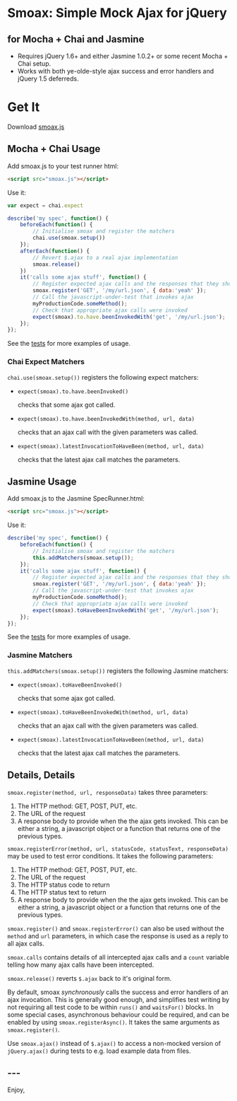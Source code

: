 # Smoax: Simple Mock Ajax for jQuery
## for Mocha + Chai and Jasmine

*  Requires jQuery 1.6+ and either Jasmine 1.0.2+ or some recent Mocha + Chai setup.
*  Works with both ye-olde-style ajax success and error handlers and jQuery 1.5 deferreds.

# Get It

Download [smoax.js](https://raw.github.com/mtkopone/smoax/master/smoax.js)

## Mocha + Chai Usage

Add smoax.js to your test runner html:

```html
<script src="smoax.js"></script>
```

Use it:

```javascript
var expect = chai.expect

describe('my spec', function() {
    beforeEach(function() {
        // Initialise smoax and register the matchers
        chai.use(smoax.setup())
    });
    afterEach(function() {
        // Revert $.ajax to a real ajax implementation
        smoax.release()
    })
    it('calls some ajax stuff', function() {
        // Register expected ajax calls and the responses that they should return
        smoax.register('GET', '/my/url.json', { data:'yeah' });
        // Call the javascript-under-test that invokes ajax
        myProductionCode.someMethod();
        // Check that appropriate ajax calls were invoked
        expect(smoax).to.have.beenInvokedWith('get', '/my/url.json');
    });
});
```

See the [tests](https://github.com/mtkopone/smoax/blob/master/test/mocha-test.js) for more examples of usage.

### Chai Expect Matchers

`chai.use(smoax.setup())` registers the following expect matchers:

*  `expect(smoax).to.have.beenInvoked()`

    checks that some ajax got called.

*  `expect(smoax).to.have.beenInvokedWith(method, url, data)`

    checks that an ajax call with the given parameters was called.

*  `expect(smoax).latestInvocationToHaveBeen(method, url, data)`

    checks that the latest ajax call matches the parameters.


## Jasmine Usage

Add smoax.js to the Jasmine SpecRunner.html:

```html
<script src="smoax.js"></script>
```

Use it:

```javascript
describe('my spec', function() {
    beforeEach(function() {
        // Initialise smoax and register the matchers
        this.addMatchers(smoax.setup());
    });
    it('calls some ajax stuff', function() {
        // Register expected ajax calls and the responses that they should return
        smoax.register('GET', '/my/url.json', { data:'yeah' });
        // Call the javascript-under-test that invokes ajax
        myProductionCode.someMethod();
        // Check that appropriate ajax calls were invoked
        expect(smoax).toHaveBeenInvokedWith('get', '/my/url.json');
    });
});
```

See the [tests](https://github.com/mtkopone/smoax/blob/master/test/jasmine-test.js) for more examples of usage.

### Jasmine Matchers

`this.addMatchers(smoax.setup())` registers the following Jasmine matchers:

*  `expect(smoax).toHaveBeenInvoked()`
    
    checks that some ajax got called.

*  `expect(smoax).toHaveBeenInvokedWith(method, url, data)`

    checks that an ajax call with the given parameters was called.

*  `expect(smoax).latestInvocationToHaveBeen(method, url, data)`

    checks that the latest ajax call matches the parameters.

## Details, Details

`smoax.register(method, url, responseData)` takes three parameters:

1.  The HTTP method: GET, POST, PUT, etc.
2.  The URL of the request
3.  A response body to provide when the the ajax gets invoked. This can be either a string, a javascript object or a function that returns one of the previous types.

`smoax.registerError(method, url, statusCode, statusText, responseData)` may be used to test error conditions. It takes the following parameters:

1.  The HTTP method: GET, POST, PUT, etc.
2.  The URL of the request
3.  The HTTP status code to return  
4.  The HTTP status text to return
5.  A response body to provide when the the ajax gets invoked. This can be either a string, a javascript object or a function that returns one of the previous types.

`smoax.register()` and `smoax.registerError()` can also be used without the `method` and `url` parameters, in which case the response is used as a reply to all ajax calls.

`smoax.calls` contains details of all intercepted ajax calls and a `count` variable telling how many ajax calls have been intercepted.

`smoax.release()` reverts `$.ajax` back to it's original form.

By default, smoax *synchronously* calls the success and error handlers of an ajax invocation. This is generally good enough, and simplifies test writing by not requiring all test code to be within `runs()` and `waitsFor()` blocks. In some special cases, asynchronous behaviour could be required, and can be enabled by using `smoax.registerAsync()`. It takes the same arguments as `smoax.register()`.

Use `smoax.ajax()` instead of `$.ajax()` to access a non-mocked version of `jQuery.ajax()` during tests to e.g. load example data from files.

## ---

Enjoy,

